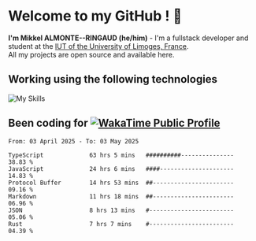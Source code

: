 # Welcome to my GitHub ! 🌃

**I'm Mikkel ALMONTE--RINGAUD (he/him)** - I'm a fullstack developer and student at the [IUT of the University of Limoges, France](https://iut.unilim.fr). \
All my projects are open source and available here.

## Working using the following technologies

![My Skills](https://skillicons.dev/icons?i=solidjs,pnpm,nodejs,ts,js,vercel,netlify,html,css,rust,astro,git,vue,md,electron,figma,github,bash,bun,cloudflare,py,tailwind,nginx,npm,tauri,vite,zig,yarn,windicss,dart,flutter,kotlin&theme=dark)

## Been coding for [![WakaTime Public Profile](https://wakatime.com/badge/user/0839e595-e07a-435c-8d59-ed95f2a3d6dd.svg?style=flat-square)](https://wakatime.com/@0839e595-e07a-435c-8d59-ed95f2a3d6dd)

<!--START_SECTION:waka-->

```plain
From: 03 April 2025 - To: 03 May 2025

TypeScript             63 hrs 5 mins   ##########---------------   38.83 %
JavaScript             24 hrs 6 mins   ####---------------------   14.83 %
Protocol Buffer        14 hrs 53 mins  ##-----------------------   09.16 %
Markdown               11 hrs 18 mins  ##-----------------------   06.96 %
JSON                   8 hrs 13 mins   #------------------------   05.06 %
Rust                   7 hrs 7 mins    #------------------------   04.39 %
```

<!--END_SECTION:waka-->
